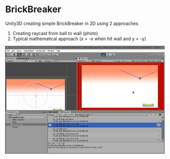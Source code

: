 # BrickBreaker
Unity3D creating simple BrickBreaker in 2D using 2 approaches
1) Creating raycast from ball to wall (photo)
2) Typical mathematical approach (x = -x when hit wall and y = -y)

![Image description](https://raw.githubusercontent.com/Jakub47/BrickBreaker/master/bB.PNG)


